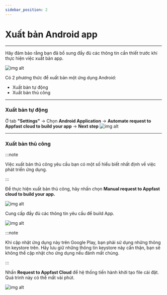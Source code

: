 ```yaml
---
sidebar_position: 2
---
```


# Xuất bản Android app
---
Hãy đảm bảo rằng bạn đã bổ sung đầy đủ các thông tin cần thiết trước khi thực hiện việc xuất bản app.

![img alt](/img/publish-app/Android/android1.jpg)

Có 2 phương thức để xuất bản một ứng dụng Android:

- Xuất bản tự động
- Xuất bản thủ công

---
### Xuất bản tự động
Ở tab **"Settings"** -> Chọn **Android Application** -> **Automate request to Appfast cloud to build your app** -> **Next step**
![img alt](/img/publish-app/Android/android2.jpg)

---

### Xuất bản thủ công

:::note

Việc xuất bản thủ công yêu cầu bạn có một số hiểu biết nhất định về việc phát triển ứng dụng. 

:::

Để thực hiện xuất bản thủ công, hãy nhấn chọn **Manual request to Appfast cloud to build your app.**

![img alt](/img/publish-app/Android/android3.jpg)

Cung cấp đầy đủ các thông tin yêu cầu để build App.

![img alt](/img/publish-app/Android/android4.jpg)


:::note

Khi cập nhật ứng dụng này trên Google Play, bạn phải sử dụng những thông tin keystore trên.
Hãy lưu giữ những thông tin keystore này cẩn thận, bạn sẽ không thể cập nhật cho ứng dụng nếu đánh mất chúng.

:::

Nhấn **Request to Appfast Cloud** để hệ thống tiến hành khởi tạo file cài đặt. Quá trình này có thể mất vài phút.

![img alt](/img/publish-app/Android/android5.jpg)